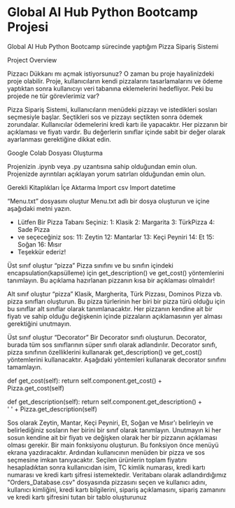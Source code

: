 # Global AI Hub Python Bootcamp Projesi
Global AI Hub Python Bootcamp sürecinde yaptığım Pizza Sipariş Sistemi

Project Overview

Pizzacı Dükkanı mı açmak istiyorsunuz? O zaman bu proje hayalinizdeki proje olabilir. Proje, kullanıcıların kendi pizzalarını tasarlamalarını ve ödeme yaptıktan sonra kullanıcıyı veri tabanına eklemelerini hedefliyor. Peki bu projede ne tür görevlerimiz var?

Pizza Sipariş Sistemi, kullanıcıların menüdeki pizzayı ve istedikleri sosları seçmesiyle başlar. Seçtikleri sos ve pizzayı seçtikten sonra ödemek zorundalar. Kullanıcılar ödemelerini kredi kartı ile yapacaktır. Her pizzanın bir açıklaması ve fiyatı vardır. Bu değerlerin sınıflar içinde sabit bir değer olarak ayarlanması gerektiğine dikkat edin.


Google Colab Dosyası Oluşturma

Projenizin .ipynb veya .py uzantısına sahip olduğundan emin olun.
Projenizde ayrıntıları açıklayan yorum satırları olduğundan emin olun.

Gerekli Kitaplıkları İçe Aktarma
Import csv
Import datetime 

“Menu.txt” dosyasını oluştur
Menu.txt adlı bir dosya oluşturun ve içine aşağıdaki metni yazın.

* Lütfen Bir Pizza Tabanı Seçiniz:
1: Klasik
2: Margarita
3: TürkPizza
4: Sade Pizza
* ve seçeceğiniz sos:
11: Zeytin
12: Mantarlar
13: Keçi Peyniri
14: Et
15: Soğan
16: Mısır
* Teşekkür ederiz!

Üst sınıf oluştur “pizza”
Pizza sınıfını ve bu sınıfın içindeki encapsulation(kapsülleme) için get_description() ve get_cost() yöntemlerini tanımlayın.
Bu açıklama hazırlanan pizzanın kısa bir açıklaması olmalıdır!

Alt sınıf oluştur “pizza”
Klasik, Margherita, Türk Pizzası, Dominos Pizza vb. pizza sınıfları oluşturun. Bu pizza türlerinin her biri bir pizza türü olduğu için bu sınıflar alt sınıflar olarak tanımlanacaktır.
Her pizzanın kendine ait bir fiyatı ve sahip olduğu değişkenin içinde pizzaların açıklamasının yer alması gerektiğini unutmayın.

Üst sınıf oluştur “Decorator”
Bir Decorator sınıfı oluşturun. Decorator, burada tüm sos sınıflarının süper sınıfı olarak adlandırılır.
Decorator sınıfı, pizza sınıfının özelliklerini kullanarak get_description() ve get_cost() yöntemlerini kullanacaktır. Aşağıdaki yöntemleri kullanarak decorator sınıfını tamamlayın.

   def get_cost(self):
       return self.component.get_cost() + \
         Pizza.get_cost(self)


   def get_description(self):
       return self.component.get_description() + \
         ' ' + Pizza.get_description(self)

Sos olarak Zeytin, Mantar, Keçi Peyniri, Et, Soğan ve Mısır'ı belirleyin ve belirlediğiniz sosların her birini bir sınıf olarak tanımlayın.
Unutmayın ki her sosun kendine ait bir fiyatı ve değişken olarak her bir pizzanın açıklaması olması gerekir.
Bir main fonksiyonu oluşturun. Bu fonksiyon önce menüyü ekrana yazdıracaktır. Ardından kullanıcının menüden bir pizza ve sos seçmesine imkan tanıyacaktır. Seçilen ürünlerin toplam fiyatını hesapladıktan sonra kullanıcıdan isim, TC kimlik numarası, kredi kartı numarası ve kredi kartı şifresi istemektedir. 
Veritabanı olarak adlandırdığımız "Orders_Database.csv" dosyasında pizzasını seçen ve kullanıcı adını, kullanıcı kimliğini, kredi kartı bilgilerini, sipariş açıklamasını, sipariş zamanını ve kredi kartı şifresini tutan bir tablo oluşturunuz
